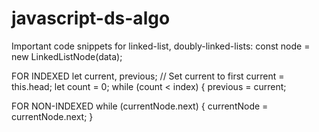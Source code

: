 # javascript-ds-algo

Important code snippets for linked-list, doubly-linked-lists:
const node = new LinkedListNode(data);

FOR INDEXED
let current, previous;
// Set current to first
current = this.head;
let count = 0;
while (count < index) {
previous = current;

FOR NON-INDEXED
while (currentNode.next) {
currentNode = currentNode.next;
}
